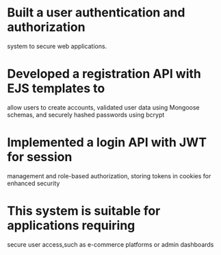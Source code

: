 # Built a user authentication and authorization
system to secure web applications.
# Developed a registration API with EJS templates to
allow users to create accounts, validated user data
using Mongoose schemas, and securely hashed
passwords using bcrypt
# Implemented a login API with JWT for session
management and role-based authorization, storing
tokens in cookies for enhanced security
# This system is suitable for applications requiring
secure user access,such as e-commerce platforms or
admin dashboards
